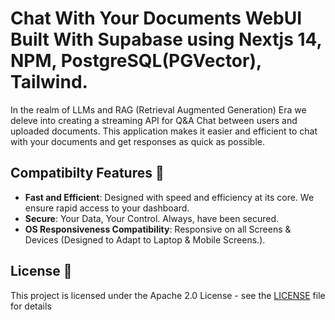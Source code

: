 # Chat With Your Documents WebUI Built With Supabase using Nextjs 14, NPM, PostgreSQL(PGVector), Tailwind.

In the realm of LLMs and RAG (Retrieval Augmented Generation) Era we deleve into creating a streaming API for Q&A Chat between users and uploaded documents.
This application makes it easier and efficient to chat with your documents and get responses as quick as possible.

## Compatibilty Features 🎯

- **Fast and Efficient**: Designed with speed and efficiency at its core. We ensure rapid access to your dashboard.
- **Secure**: Your Data, Your Control. Always, have been secured.
- **OS Responsiveness Compatibility**: Responsive on all Screens & Devices (Designed to Adapt to Laptop & Mobile Screens.).

## License 📄

This project is licensed under the Apache 2.0 License - see the [LICENSE](LICENSE) file for details
